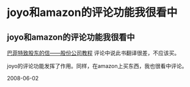 # joyo和amazon的评论功能我很看中

## joyo和amazon的评论功能我很看中

[巴菲特致股东的信——股份公司教程](http://www.amazon.cn/detail/product.asp?uid=168-2426461-9189866&prodid=bkbk403107&ref=SC_SL)
评论中说此书翻译很差，不应该买。

joyo的评论功能发挥了作用。同样，在amazon上买东西，我也很看中评论。




2008-06-02